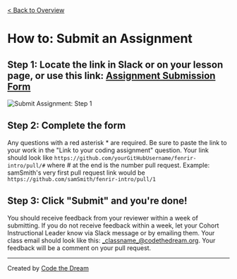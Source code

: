 [< Back to Overview](../../README.md)

# How to: Submit an Assignment

## Step 1: Locate the link in Slack or on your lesson page, or use this link: [Assignment Submission Form](https://airtable.com/shrBpqHbS6wgInoF9)

![Submit Assignment: Step 1](https://github.com/Code-the-Dream-School/fenrir-intro/blob/main/instructions/assets/submit-assignment/assignment-sub-form.png)

## Step 2: Complete the form
Any questions with a red asterisk * are required.  Be sure to paste the link to your work in the "Link to your coding assignment" question.  Your link should look like 
`https://github.com/yourGitHubUsername/fenrir-intro/pull/#`
where # at the end is the number pull request.  Example: samSmith's very first pull request link would be 
`https://github.com/samSmith/fenrir-intro/pull/1`

## Step 3: Click "Submit" and you're done!
You should receive feedback from your reviewer within a week of submitting.  If you do not receive feedback within a week, let your Cohort Instructional Leader know via Slack message or by emailing them.  Your class email should look like this: _classname_@codethedream.org.  Your feedback will be a comment on your pull request.

---

Created by [Code the Dream](https://www.codethedream.org)
